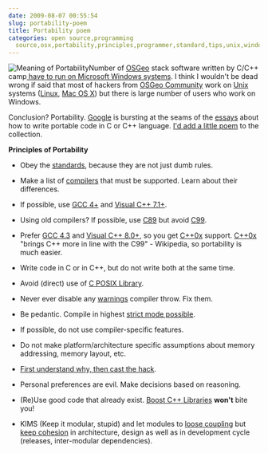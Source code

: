 ```yaml
---
date: 2009-08-07 00:55:54
slug: portability-poem
title: Portability poem
categories: open source,programming
  source,osx,portability,principles,programmer,standard,tips,unix,windows
---
```


![Meaning of Portability](/images/portability-toytoy.jpg)Number of [OSGeo](http://osgeo.org) stack software written by C/C++ camp[ have to run on Microsoft Windows systems](http://lists.osgeo.org/pipermail/discuss/2009-August/005644.html). I think I wouldn't be dead wrong if said that most of hackers from [OSGeo Community](http://wiki.osgeo.org/wiki/Category:OSGeo_Member) work on [Unix](http://xkcd.com/) systems ([Linux](http://en.wikipedia.org/wiki/Linux), [Mac OS X](http://en.wikipedia.org/wiki/Mac_OS_X))  but there is large number of users who work on Windows.





Conclusion? Portability. [Google](/?p=758) is bursting at the seams of the [essays](http://www.cuil.com/search?q=c+c%2B%2B+portability) about how to write portable code in C or C++ language. [I'd add a little poem](http://lists.osgeo.org/pipermail/discuss/2009-August/005646.html) to the collection.





**Principles of Portability**






  * Obey the [standards](http://en.wikipedia.org/wiki/ISO/IEC_14882), because they are not just dumb rules.


  * Make a list of [compilers](http://en.wikipedia.org/wiki/List_of_compilers#C.2FC.2B.2B_compilers) that must be supported. Learn about their differences.


  * If possible, use [GCC 4+](http://gcc.gnu.org/) and [Visual C++ 7.1+](http://en.wikipedia.org/wiki/Visual_C%2B%2B).


  * Using old compilers? If possible, use [C89](http://en.wikipedia.org/wiki/C89_(C_version)#ANSI_C_and_ISO_C) but avoid [C99](http://en.wikipedia.org/wiki/C99).


  * Prefer [GCC 4.3](http://gcc.gnu.org/gcc-4.3/changes.html) and [Visual C++ 8.0+](http://msdn.microsoft.com/en-us/library/bb531344.aspx?ppud=4), so you get [C++0x](http://en.wikipedia.org/wiki/C%2B%2B0x) support. [C++0x](http://en.wikipedia.org/wiki/C%2B%2B_Technical_Report_1) "brings C++ more in line with the C99" - Wikipedia, so portability is much easier.


  * Write code in C or in C++, but do not write both at the same time.


  * Avoid (direct) use of [C POSIX Library](http://en.wikipedia.org/wiki/C_POSIX_library).


  * Never ever disable any [warnings](http://np237.livejournal.com/22270.html) compiler throw. Fix them.


  * Be pedantic. Compile in highest [strict mode possible](http://peter.hates-software.com/2004/08/20/6550cefa.html).


  * If possible, do not use compiler-specific features.


  * Do not make platform/architecture specific assumptions about memory addressing, memory layout, etc.


  * [First understand why, then cast the hack](http://www.cellperformance.com/mike_acton/2006/06/understanding_strict_aliasing.html).


  * Personal preferences are evil. Make decisions based on reasoning.


  * (Re)Use good code that already exist. [Boost C++ Libraries](http://www.boost.org/) **won't** bite you!


  * KIMS (Keep it modular, stupid) and let modules to [loose coupling](http://en.wikipedia.org/wiki/Loose_coupling) but [keep cohesion](http://en.wikipedia.org/wiki/Cohesion_(computer_science)) in architecture, design as well as in development cycle (releases, inter-modular dependencies).


